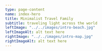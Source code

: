 ```yaml
---
type: page-content
name: index-hero
title: Minimalist Travel Family
subtitle: traveling light across the world
leftImage: "../../images/intro-beach.jpg"
leftImageAlt: alt text here
rightImage: "../../images/intro-map.jpg"
rightImageAlt: alt text here
---
```

